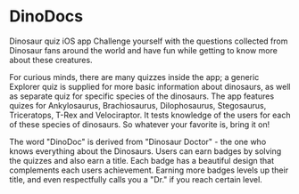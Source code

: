 # DinoDocs
Dinosaur quiz iOS app
Challenge yourself with the questions collected from Dinosaur fans around the world and have fun while getting to know more about these creatures.

For curious minds, there are many quizzes inside the app; a generic Explorer quiz is supplied for more basic information about dinosaurs, as well as separate quiz for specific species of the dinosaurs. The app features quizes for Ankylosaurus, Brachiosaurus, Dilophosaurus, Stegosaurus, Triceratops, T-Rex and Velociraptor. It tests knowledge of the users for each of these species of dinosaurs. So whatever your favorite is, bring it on!

The word "DinoDoc" is derived from "Dinosaur Doctor" - the one who knows everything about the Dinosaurs. Users can earn badges by solving the quizzes and also earn a title. Each badge has a beautiful design that complements each users achievement. Earning more badges levels up their title, and even respectfully calls you a "Dr." if you reach certain level.
